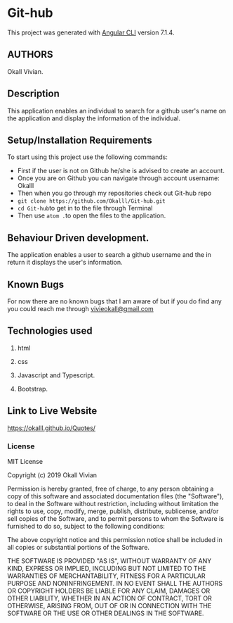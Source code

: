 # Git-hub

This project was generated with [Angular CLI](https://github.com/angular/angular-cli) version 7.1.4.

## AUTHORS
Okall Vivian.

## Description

This application enables an individual to search for a github user's name on the application and display the information of the individual.

## Setup/Installation Requirements

To start using this project use the following commands:
* First if the user is not on Github he/she is advised to create an account.
* Once you are on Github you can navigate through account username: Okalll
* Then when you go through my repositories check out Git-hub repo
* `git clone https://github.com/Okalll/Git-hub.git`
* `cd Git-hub`to get in to the file through Terminal
* Then use `atom .`to open the files to the application.

## Behaviour Driven development.
The application enables a user to search a github username and the in return it displays the user's information.

## Known Bugs
For now there are no known bugs that I am aware of but if you do find any you could reach me through vivieokall@gmail.com

## Technologies used
1. html

2. css

3. Javascript and Typescript.

4. Bootstrap.

## Link to Live Website

https://okalll.github.io/Quotes/

### License

MIT License

Copyright (c) 2019 Okall Vivian

Permission is hereby granted, free of charge, to any person obtaining a copy of this software and associated documentation files (the "Software"), to deal in the Software without restriction, including without limitation the rights to use, copy, modify, merge, publish, distribute, sublicense, and/or sell copies of the Software, and to permit persons to whom the Software is furnished to do so, subject to the following conditions:

The above copyright notice and this permission notice shall be included in all copies or substantial portions of the Software.

THE SOFTWARE IS PROVIDED "AS IS", WITHOUT WARRANTY OF ANY KIND, EXPRESS OR IMPLIED, INCLUDING BUT NOT LIMITED TO THE WARRANTIES OF MERCHANTABILITY, FITNESS FOR A PARTICULAR PURPOSE AND NONINFRINGEMENT. IN NO EVENT SHALL THE AUTHORS OR COPYRIGHT HOLDERS BE LIABLE FOR ANY CLAIM, DAMAGES OR OTHER LIABILITY, WHETHER IN AN ACTION OF CONTRACT, TORT OR OTHERWISE, ARISING FROM, OUT OF OR IN CONNECTION WITH THE SOFTWARE OR THE USE OR OTHER DEALINGS IN THE SOFTWARE.
